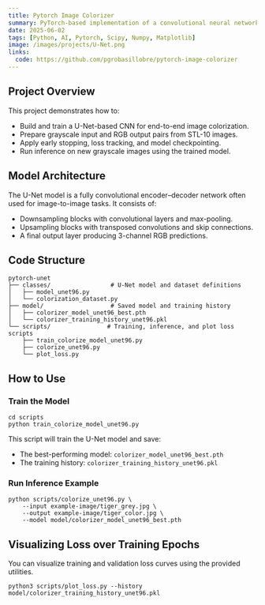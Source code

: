 ```yaml
---
title: Pytorch Image Colorizer
summary: PyTorch-based implementation of a convolutional neural network (CNN) for automatic image colorization using a U-Net architecture. The model is trained to convert grayscale images into RGB using the STL-10 dataset, which contains natural images at a resolution of 96×96 pixels.
date: 2025-06-02
tags: [Python, AI, Pytorch, Scipy, Numpy, Matplotlib]
image: /images/projects/U-Net.png
links:
  code: https://github.com/pgrobasillobre/pytorch-image-colorizer
---
```



## Project Overview

This project demonstrates how to:

- Build and train a U-Net-based CNN for end-to-end image colorization.
- Prepare grayscale input and RGB output pairs from STL-10 images.
- Apply early stopping, loss tracking, and model checkpointing.
- Run inference on new grayscale images using the trained model.

## Model Architecture

The U-Net model is a fully convolutional encoder–decoder network often used for image-to-image tasks. It consists of:

- Downsampling blocks with convolutional layers and max-pooling.
- Upsampling blocks with transposed convolutions and skip connections.
- A final output layer producing 3-channel RGB predictions.


## Code Structure

```
pytorch-unet
├── classes/                 # U-Net model and dataset definitions
│   ├── model_unet96.py
│   └── colorization_dataset.py
├── model/                   # Saved model and training history
│   ├── colorizer_model_unet96_best.pth
│   └── colorizer_training_history_unet96.pkl
└── scripts/                # Training, inference, and plot loss scripts
    ├── train_colorize_model_unet96.py
    ├── colorize_unet96.py
    └── plot_loss.py
```

## How to Use

### Train the Model

```
cd scripts
python train_colorize_model_unet96.py
```

This script will train the U-Net model and save:

- The best-performing model: `colorizer_model_unet96_best.pth`
- The training history: `colorizer_training_history_unet96.pkl`

### Run Inference Example

```
python scripts/colorize_unet96.py \
    --input example-image/tiger_grey.jpg \
    --output example-image/tiger_color.jpg \
    --model model/colorizer_model_unet96_best.pth
```

## Visualizing Loss over Training Epochs

You can visualize training and validation loss curves using the provided utilities.

```
python3 scripts/plot_loss.py --history model/colorizer_training_history_unet96.pkl
```




